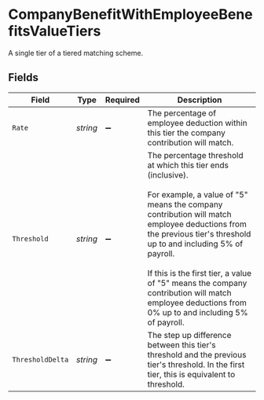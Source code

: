# CompanyBenefitWithEmployeeBenefitsValueTiers

A single tier of a tiered matching scheme.


## Fields

| Field                                                                                                                                                                                                                                                                                                                                                                              | Type                                                                                                                                                                                                                                                                                                                                                                               | Required                                                                                                                                                                                                                                                                                                                                                                           | Description                                                                                                                                                                                                                                                                                                                                                                        |
| ---------------------------------------------------------------------------------------------------------------------------------------------------------------------------------------------------------------------------------------------------------------------------------------------------------------------------------------------------------------------------------- | ---------------------------------------------------------------------------------------------------------------------------------------------------------------------------------------------------------------------------------------------------------------------------------------------------------------------------------------------------------------------------------- | ---------------------------------------------------------------------------------------------------------------------------------------------------------------------------------------------------------------------------------------------------------------------------------------------------------------------------------------------------------------------------------- | ---------------------------------------------------------------------------------------------------------------------------------------------------------------------------------------------------------------------------------------------------------------------------------------------------------------------------------------------------------------------------------- |
| `Rate`                                                                                                                                                                                                                                                                                                                                                                             | *string*                                                                                                                                                                                                                                                                                                                                                                           | :heavy_minus_sign:                                                                                                                                                                                                                                                                                                                                                                 | The percentage of employee deduction within this tier the company contribution will match.                                                                                                                                                                                                                                                                                         |
| `Threshold`                                                                                                                                                                                                                                                                                                                                                                        | *string*                                                                                                                                                                                                                                                                                                                                                                           | :heavy_minus_sign:                                                                                                                                                                                                                                                                                                                                                                 | The percentage threshold at which this tier ends (inclusive).<br/><br/>For example, a value of "5" means the company contribution will match employee deductions from the previous tier's threshold up to and including 5% of payroll.<br/><br/>If this is the first tier, a value of "5" means the company contribution will match employee deductions from 0% up to and including 5% of payroll. |
| `ThresholdDelta`                                                                                                                                                                                                                                                                                                                                                                   | *string*                                                                                                                                                                                                                                                                                                                                                                           | :heavy_minus_sign:                                                                                                                                                                                                                                                                                                                                                                 | The step up difference between this tier's threshold and the previous tier's threshold. In the first tier, this is equivalent to threshold.                                                                                                                                                                                                                                        |